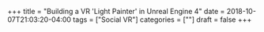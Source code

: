 +++
title = "Building a VR 'Light Painter' in Unreal Engine 4"
date = 2018-10-07T21:03:20-04:00
tags = ["Social VR"]
categories = [""]
draft = false
+++
